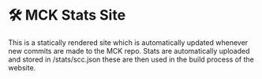 # 🛠 MCK Stats Site

This is a statically rendered site which is automatically updated whenever new commits
are made to the MCK repo. Stats are automatically uploaded and stored in /stats/scc.json these
are then used in the build process of the website.
